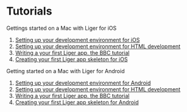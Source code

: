 # Tutorials

Gettings started on a Mac with Liger for iOS

1. [Setting up your development environment for iOS](1-getting-started-mac-ios.md)
1. [Setting up your development environment for HTML development](2-getting-started-html.md)
1. [Writing a your first Liger app, the BBC tutorial](3-liger-app-tutorial.md)
1. [Creating your first Liger app skeleton for iOS](4-ios-skeleton.md)

Getting started on a Mac with Liger for Android

1. [Setting up your development environment for Android](1-getting-started-mac-android.md)
1. [Setting up your development environment for HTML development](2-getting-started-html.md)
1. [Writing a your first Liger app, the BBC tutorial](3-liger-app-tutorial.md)
1. [Creating your first Liger app skeleton for Android](4-android-skeleton.md)
